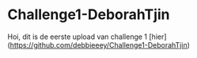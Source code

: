 # Challenge1-DeborahTjin

Hoi, dit is de eerste upload van challenge 1 [hier] (https://github.com/debbieeey/Challenge1-DeborahTjin)

